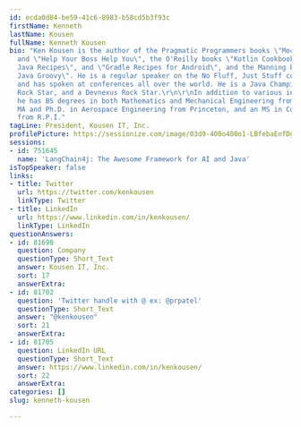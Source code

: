 ```yaml
---
id: ecda0d84-be59-41c6-8983-b58cd5b3f93c
firstName: Kenneth
lastName: Kousen
fullName: Kenneth Kousen
bio: "Ken Kousen is the author of the Pragmatic Programmers books \"Mockito Made Clear\"
  and \"Help Your Boss Help You\", the O'Reilly books \"Kotlin Cookbook\", \"Modern
  Java Recipes\", and \"Gradle Recipes for Android\", and the Manning book \"Making
  Java Groovy\". He is a regular speaker on the No Fluff, Just Stuff conference tour,
  and has spoken at conferences all over the world. He is a Java Champion, a JavaOne
  Rock Star, and a Devnexus Rock Star.\r\n\r\nIn addition to various industry certifications,
  he has BS degrees in both Mathematics and Mechanical Engineering from M.I.T., an
  MA and Ph.D. in Aerospace Engineering from Princeton, and an MS in Computer Science
  from R.P.I."
tagLine: President, Kousen IT, Inc.
profilePicture: https://sessionize.com/image/03d9-400o400o1-LBfebaEnfDgihWECZf46pX.png
sessions:
- id: 751645
  name: 'LangChain4j: The Awesome Framework for AI and Java'
isTopSpeaker: false
links:
- title: Twitter
  url: https://twitter.com/kenkousen
  linkType: Twitter
- title: LinkedIn
  url: https://www.linkedin.com/in/kenkousen/
  linkType: LinkedIn
questionAnswers:
- id: 81698
  question: Company
  questionType: Short_Text
  answer: Kousen IT, Inc.
  sort: 17
  answerExtra:
- id: 81702
  question: 'Twitter handle with @ ex: @prpatel'
  questionType: Short_Text
  answer: "@kenkousen"
  sort: 21
  answerExtra:
- id: 81705
  question: LinkedIn URL
  questionType: Short_Text
  answer: https://www.linkedin.com/in/kenkousen/
  sort: 22
  answerExtra:
categories: []
slug: kenneth-kousen

---
```

